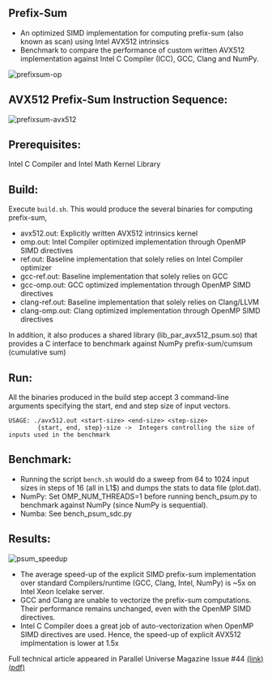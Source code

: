 ## Prefix-Sum

- An optimized SIMD implementation for computing prefix-sum (also known as scan) using Intel AVX512 intrinsics
- Benchmark to compare the performance of custom written AVX512 implementation against Intel C Compiler (ICC), GCC, Clang and NumPy.

![prefixsum-op](https://user-images.githubusercontent.com/18724658/166134832-2a29068f-3e73-4519-9a8e-15c17344379f.png)

## AVX512 Prefix-Sum Instruction Sequence:

![prefixsum-avx512](https://user-images.githubusercontent.com/18724658/166134744-d29c1d98-880c-4d2c-b2f9-7b52500cf58f.png)


## Prerequisites:
Intel C Compiler and Intel Math Kernel Library

## Build: 
Execute `build.sh`. This would produce the several binaries for computing prefix-sum,
- avx512.out: Explicitly written AVX512 intrinsics kernel
- omp.out: Intel Compiler optimized implementation through OpenMP SIMD directives
- ref.out: Baseline implementation that solely relies on Intel Compiler optimizer
- gcc-ref.out: Baseline implementation that solely relies on GCC
- gcc-omp.out: GCC optimized implementation through OpenMP SIMD directives
- clang-ref.out: Baseline implementation that solely relies on Clang/LLVM
- clang-omp.out: Clang optimized implementation through OpenMP SIMD directives

In addition, it also produces a shared library (lib_par_avx512_psum.so) that provides a C interface to benchmark against NumPy prefix-sum/cumsum (cumulative sum)

## Run: 
All the binaries produced in the build step accept 3 command-line arguments specifying the start, end and step size of input vectors.
```
USAGE: ./avx512.out <start-size> <end-size> <step-size>
        {start, end, step}-size ->  Integers controlling the size of inputs used in the benchmark
```

## Benchmark:
- Running the script `bench.sh` would do a sweep from 64 to 1024 input sizes in steps of 16 (all in L1$) and dumps the stats to data file (plot.dat).
- NumPy: Set OMP_NUM_THREADS=1 before running bench_psum.py to benchmark against NumPy (since NumPy is sequential).
- Numba: See bench_psum_sdc.py

## Results: 
![psum_speedup](https://github.com/user-attachments/assets/5f1360bc-f8be-4f7a-a4ab-9993941aaaa0)

- The average speed-up of the explicit SIMD prefix-sum implementation over standard Compilers/runtime (GCC, Clang, Intel, NumPy) is ~5x on Intel Xeon Icelake server.
- GCC and Clang are unable to vectorize the prefix-sum computations. Their performance remains unchanged, even with the OpenMP SIMD directives.
- Intel C Compiler does a great job of auto-vectorization when OpenMP SIMD directives are used. Hence, the speed-up of explicit AVX512 implmentation is lower at 1.5x


Full technical article appeared in Parallel Universe Magazine Issue #44 [(link)](https://www.intel.com/content/www/us/en/developer/articles/technical/optimize-scan-operations-explicit-vectorization.html) [(pdf)](./parallel-universe-issue-44.pdf)
